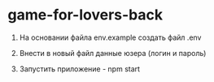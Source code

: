 # game-for-lovers-back

1. На основании файла env.example создать файл .env

2. Внести в новый файл данные юзера (логин и пароль)

3. Запустить приложение - npm start
